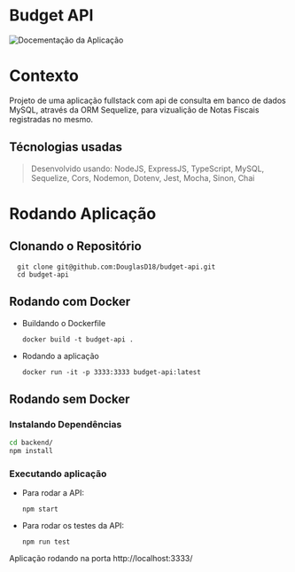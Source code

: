 # Budget API

![Docementação da Aplicação](budget-swaggwer.png)

# Contexto
Projeto de uma aplicação fullstack com api de consulta em banco de dados MySQL, através da ORM Sequelize, para vizualição de Notas Fiscais registradas no mesmo.

## Técnologias usadas

> Desenvolvido usando: NodeJS, ExpressJS, TypeScript, MySQL, Sequelize, Cors, Nodemon, Dotenv, Jest, Mocha, Sinon, Chai

# Rodando Aplicação

## Clonando o Repositório

```
  git clone git@github.com:DouglasD18/budget-api.git
  cd budget-api
  ```

## Rodando com Docker

* Buildando o Dockerfile
  ```
  docker build -t budget-api .
  ```

* Rodando a aplicação
  ```
  docker run -it -p 3333:3333 budget-api:latest
  ```

## Rodando sem Docker

### Instalando Dependências

```bash
cd backend/ 
npm install
``` 

### Executando aplicação

* Para rodar a API:

  ```
  npm start
  ```

* Para rodar os testes da API:

  ```
  npm run test
  ```

Aplicação rodando na porta http://localhost:3333/
